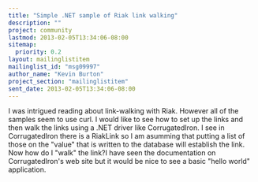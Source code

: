 ```yaml
---
title: "Simple .NET sample of Riak link walking"
description: ""
project: community
lastmod: 2013-02-05T13:34:06-08:00
sitemap:
  priority: 0.2
layout: mailinglistitem
mailinglist_id: "msg09997"
author_name: "Kevin Burton"
project_section: "mailinglistitem"
sent_date: 2013-02-05T13:34:06-08:00
---
```



I was intrigued reading about link-walking with Riak. However all of the
samples seem to use curl. I would like to see how to set up the links and
then walk the links using a .NET driver like CorrugatedIron. I see in
CorrugatedIron there is a RiakLink so I am asumming that putting a list of
those on the "value" that is written to the database will establish the
link. Now how do I "walk" the link?I have seen the documentation on
CorrugatedIron's web site but it would be nice to see a basic "hello world"
application.

